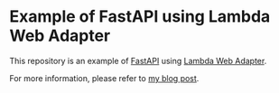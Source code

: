 # Example of FastAPI using Lambda Web Adapter
This repository is an example of [FastAPI](https://fastapi.tiangolo.com/) using [Lambda Web Adapter](https://github.com/awslabs/aws-lambda-web-adapter).

For more information, please refer to [my blog post](https://wasabee.dev/2024/08/aws-lambda-running-fast-api-using-lambda-web-adapter/).
